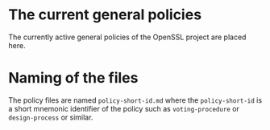 The current general policies
============================

The currently active general policies of the OpenSSL project
are placed here.

Naming of the files
===================

The policy files are named `policy-short-id.md` where the `policy-short-id`
is a short mnemonic identifier of the policy such as `voting-procedure` or
`design-process` or similar.
